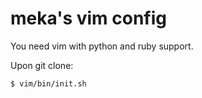 meka's vim config
===

You need vim with python and ruby support.

Upon git clone:
```bash
$ vim/bin/init.sh
```
